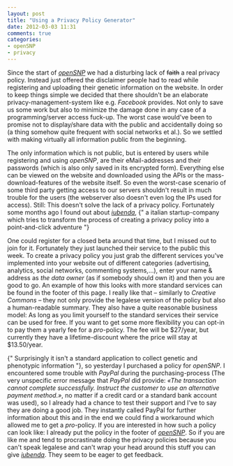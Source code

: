 ```yaml
---
layout: post
title: "Using a Privacy Policy Generator"
date: 2012-03-03 11:31
comments: true
categories:
- openSNP
- privacy
---
```

Since the start of [*openSNP*](http://opensnp.org) we had a disturbing lack of <strike>faith</strike> a real privacy policy. Instead just offered the disclaimer people had to read while registering and uploading their genetic information on the website. In order to keep things simple we decided that there shouldn't be an elaborate privacy-management-system like e.g. *Facebook* provides. Not only to save us some work but also to minimize the damage done in any case of a programming/server access fuck-up. The worst case would've been to promise not to display/share data with the public and accidentally doing so (a thing somehow quite frequent with social networks et al.). So we settled with making virtually all information public from the beginning.

The only information which is not public, but is entered by users while registering and using *openSNP*, are their eMail-addresses and their passwords (which is also only saved in its encrypted form). Everything else can be viewed on the website and downloaded using the APIs or the mass-download-features of the website itself. So even the worst-case scenario of some third party getting access to our servers shouldn't result in much trouble for the users (the webserver also doesn't even log the IPs used for access). Still: This doesn't solve the lack of a privacy policy. Fortunately some months ago I found out about [*iubenda*](http://iubenda.com), {" a italian startup-company which tries to transform the process of creating a privacy policy into a point-and-click adventure "}

One could register for a closed beta around that time, but I missed out to join for it. Fortunately they just launched their service to the public this week. To create a privacy policy you just grab the different services you've implemented into your website out of different categories (advertising, analytics, social networks, commenting systems,…), enter your name & address as *the data owner* (as if somebody should own it) and then you are good to go. An example of how this looks with more standard services can be found in the footer of this page. I really like that – similarly to *Creative Commons* – they not only provide the legalese version of the policy but also a human-readable summary. They also have a quite reasonable business model: As long as you limit yourself to the standard services their service can be used for free. If you want to get some more flexibility you can opt-in to pay them a yearly fee for a *pro*-policy. The fee will be $27/year, but currently they have a lifetime-discount where the price will stay at $13.50/year.

{" Surprisingly it isn't a standard application to collect genetic and phenotypic information "}, so yesterday I purchased a policy for *openSNP*. I encountered some trouble with *PayPal* during the purchasing-process (The very unspecific error message that *PayPal* did provide: *«The transaction cannot complete successfully. Instruct the customer to use an alternative payment method.»*, no matter if a credit card or a standard bank account was used), so I already had a chance to test their support and I've to say they are doing a good job. They instantly called PayPal for further information about this and in the end we could find a workaround which allowed me to get a *pro*-policy. If you are interested in how such a policy can look like: I already put the policy in the footer of [*openSNP*](http://opensnp.org). So if you are like me and tend to procrastinate doing the privacy policies because you can't speak legalese and can't wrap your head around this stuff you can give [*iubenda*](http://iubenda.com). They seem to be eager to get feedback.
